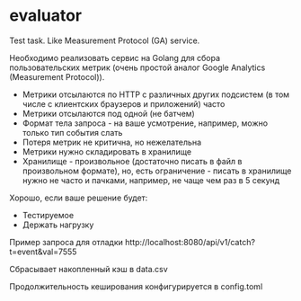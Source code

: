 # evaluator
Test task. Like Measurement Protocol (GA) service.

Необходимо реализовать сервис на Golang для сбора пользовательских метрик (очень простой аналог Google Analytics (Measurement Protocol)). 


* Метрики отсылаются по HTTP с различных других подсистем (в том числе с клиентских браузеров и приложений) часто
* Метрики отсылаются под одной (не батчем)
* Формат тела запроса - на ваше усмотрение, например, можно только тип события слать
* Потеря метрик не критична, но нежелательна
* Метрики нужно складировать в хранилище
* Хранилище - произвольное (достаточно писать в файл в произвольном формате), но, есть ограничение - писать в хранилище нужно не часто и пачками, например, не чаще чем раз в 5 секунд

Хорошо, если ваше решение будет:
* Тестируемое
* Держать нагрузку

Пример запроса для отладки http://localhost:8080/api/v1/catch?t=event&val=7555 

Сбрасывает накопленный кэш в data.csv

Продолжительность кеширования конфигурируется в config.toml
